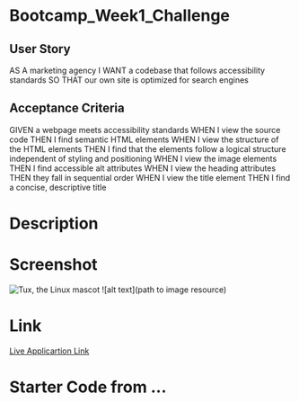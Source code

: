 # Bootcamp_Week1_Challenge

## User Story
AS A marketing agency
I WANT a codebase that follows accessibility standards
SO THAT our own site is optimized for search engines

## Acceptance Criteria
GIVEN a webpage meets accessibility standards
WHEN I view the source code
THEN I find semantic HTML elements
WHEN I view the structure of the HTML elements
THEN I find that the elements follow a logical structure independent of styling and positioning
WHEN I view the image elements
THEN I find accessible alt attributes
WHEN I view the heading attributes
THEN they fall in sequential order
WHEN I view the title element
THEN I find a concise, descriptive title

# Description

# Screenshot

![Tux, the Linux mascot](/assets/images/tux.png)
![alt text](path to image resource)

# Link

[Live Applicartion Link](https://duckduckgo.com)

# Starter Code from ...